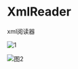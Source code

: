 # XmlReader
xml阅读器

![1](http://oh913j3dl.bkt.clouddn.com/%E6%B7%B1%E5%BA%A6%E6%88%AA%E5%9B%BE20170531162441.png)

![图2](http://oh913j3dl.bkt.clouddn.com/%E6%B7%B1%E5%BA%A6%E6%88%AA%E5%9B%BE20170531162450.png)